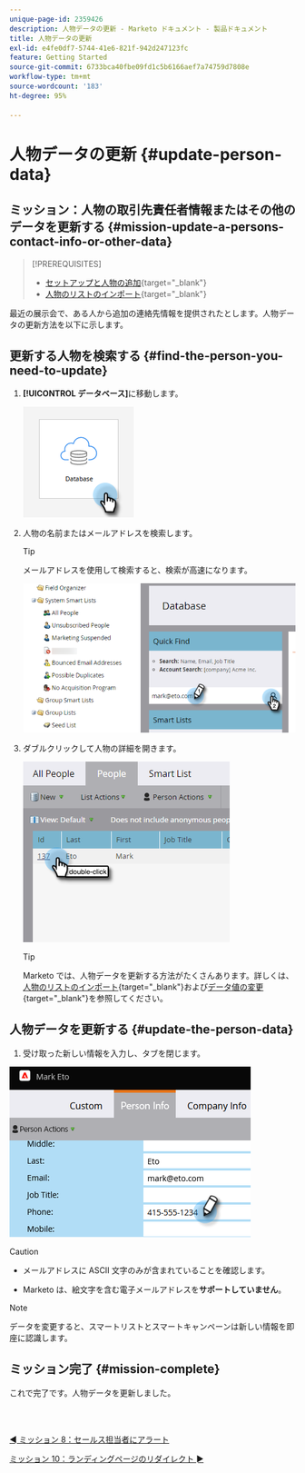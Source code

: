 ```yaml
---
unique-page-id: 2359426
description: 人物データの更新 - Marketo ドキュメント - 製品ドキュメント
title: 人物データの更新
exl-id: e4fe0df7-5744-41e6-821f-942d247123fc
feature: Getting Started
source-git-commit: 6733bca40fbe09fd1c5b6166aef7a74759d7808e
workflow-type: tm+mt
source-wordcount: '183'
ht-degree: 95%

---
```


# 人物データの更新 {#update-person-data}

## ミッション：人物の取引先責任者情報またはその他のデータを更新する {#mission-update-a-persons-contact-info-or-other-data}

>[!PREREQUISITES]
>
>* [セットアップと人物の追加](/help/marketo/getting-started/quick-wins/get-set-up-and-add-a-person.md){target="_blank"}
>* [人物のリストのインポート](/help/marketo/getting-started/quick-wins/import-a-list-of-people.md){target="_blank"}

最近の展示会で、ある人から追加の連絡先情報を提供されたとします。人物データの更新方法を以下に示します。

## 更新する人物を検索する {#find-the-person-you-need-to-update}

1. **[!UICONTROL データベース]**&#x200B;に移動します。

   ![](assets/update-person-data-1.png)

1. 人物の名前またはメールアドレスを検索します。

   >[!TIP]
   >
   >メールアドレスを使用して検索すると、検索が高速になります。

   ![](assets/update-person-data-2.png)

1. ダブルクリックして人物の詳細を開きます。

   ![](assets/update-person-data-3.png)

   >[!TIP]
   >
   >Marketo では、人物データを更新する方法がたくさんあります。詳しくは、[人物のリストのインポート](/help/marketo/getting-started/quick-wins/import-a-list-of-people.md){target="_blank"}および[データ値の変更](/help/marketo/product-docs/core-marketo-concepts/smart-campaigns/flow-actions/change-data-value.md){target="_blank"}を参照してください。

## 人物データを更新する {#update-the-person-data}

1. 受け取った新しい情報を入力し、タブを閉じます。

![](assets/update-person-data-4.png)

>[!CAUTION]
>
>* メールアドレスに ASCII 文字のみが含まれていることを確認します。
>
>* Marketo は、絵文字を含む電子メールアドレスを&#x200B;**サポートしていません**。

>[!NOTE]
>
>データを変更すると、スマートリストとスマートキャンペーンは新しい情報を即座に認識します。

## ミッション完了 {#mission-complete}

これで完了です。人物データを更新しました。

<br> 

[◄ ミッション 8：セールス担当者にアラート](/help/marketo/getting-started/quick-wins/alert-the-sales-rep.md)

[ミッション 10：ランディングページのリダイレクト ►](/help/marketo/getting-started/quick-wins/redirect-a-landing-page.md)
